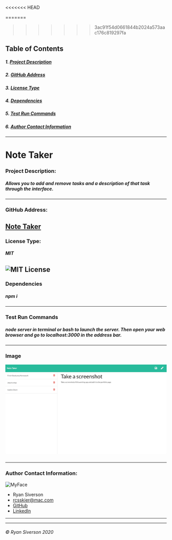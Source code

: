 <<<<<<< HEAD

=======
>>>>>>> 3ac91f54d0661844b2024a573aac176c819297fa
## Table of Contents
##### 1. [Project Description](#Project-Description)
##### 2. [GitHub Address](#GitHub-Address)
##### 3. [License Type](#License-Type)
##### 4. [Dependencies](#Dependencies)
##### 5. [Test Run Commands](#Test-Run-Commands)
##### 6. [Author Contact Information](#Author-Contact-Information)
---
# **Note Taker**

### **Project Description:**
##### Allows you to add and remove tasks and a description of that task through the interface.
---
### **GitHub Address:**
[Note Taker](https://github.com/rysiphoto/Note-Taker)
---
### **License Type:**
##### MIT
![MIT License](https://img.shields.io/badge/license-MIT-green)
---
### **Dependencies**
##### npm i
---
### **Test Run Commands**
##### node server in terminal or bash to launch the server. Then open your web browser and go to localhost:3000 in the address bar.
---
### **Image**
<img src="notetaker.png">


##### 
---
### **Author Contact Information:**
![MyFace](https://avatars3.githubusercontent.com/u/61304775?s=150&u=d99beab884a1c29674dba64712a08086272d692b&v=4)
* Ryan Siverson
* rcsskier@mac.com
* [GitHub](https://github.com/rysiphoto)
* [LinkedIn](https://www.linkedin.com/in/ryan-siverson-695b5a32/)

---
---
###### © Ryan Siverson 2020
